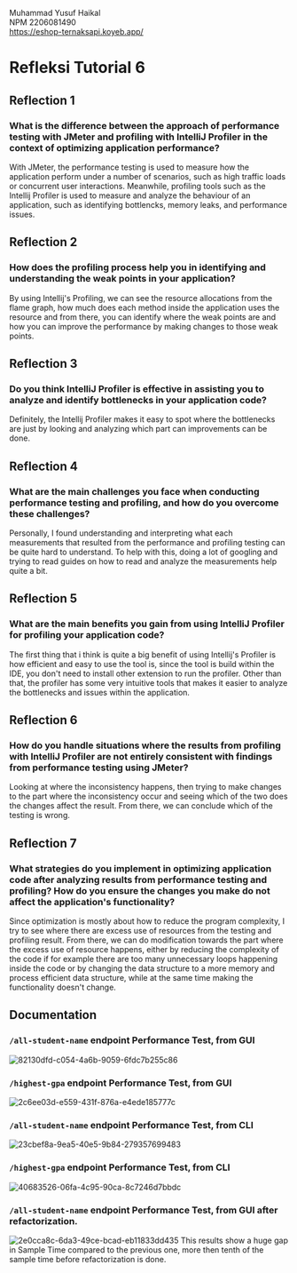 Muhammad Yusuf Haikal </br>
NPM 2206081490 </br>
https://eshop-ternaksapi.koyeb.app/<br>

# Refleksi Tutorial 6

## Reflection 1

### What is the difference between the approach of performance testing with JMeter and profiling with IntelliJ Profiler in the context of optimizing application performance?
With JMeter, the performance testing is used to measure how the application perform under a number of scenarios, such as high traffic loads or concurrent user interactions. Meanwhile, profiling tools such as the Intellij Profiler is used to measure and analyze the behaviour of an application, such as identifying bottlencks, memory leaks, and performance issues.

## Reflection 2

### How does the profiling process help you in identifying and understanding the weak points in your application?
By using Intellij's Profiling, we can see the resource allocations from the flame graph, how much does each method inside the application uses the resource and from there, you can identify where the weak points are and how you can improve the performance by making changes to those weak points.

## Reflection 3

### Do you think IntelliJ Profiler is effective in assisting you to analyze and identify bottlenecks in your application code?
Definitely, the Intellij Profiler makes it easy to spot where the bottlenecks are just by looking and analyzing which part can improvements can be done.

## Reflection 4

### What are the main challenges you face when conducting performance testing and profiling, and how do you overcome these challenges?
Personally, I found understanding and interpreting what each measurements that resulted from the performance and profiling testing can be quite hard to understand. To help with this, doing a lot of googling and trying to read guides on how to read and analyze the measurements help quite a bit.

## Reflection 5

### What are the main benefits you gain from using IntelliJ Profiler for profiling your application code?
The first thing that i think is quite a big benefit of using Intellij's Profiler is how efficient and easy to use the tool is, since the tool is build within the IDE, you don't need to install other extension to run the profiler. Other than that, the profiler has some very intuitive tools that makes it easier to analyze the bottlenecks and issues within the application.

## Reflection 6

### How do you handle situations where the results from profiling with IntelliJ Profiler are not entirely consistent with findings from performance testing using JMeter?
Looking at where the inconsistency happens, then trying to make changes to the part where the inconsistency occur and seeing which of the two does the changes affect the result. From there, we can conclude which of the testing is wrong.


## Reflection 7

### What strategies do you implement in optimizing application code after analyzing results from performance testing and profiling? How do you ensure the changes you make do not affect the application's functionality?
Since optimization is mostly about how to reduce the program complexity, I try to see where there are excess use of resources from the testing and profiling result. From there, we can do modification towards the part where the excess use of resource happens, either by reducing the complexity of the code if for example there are too many unnecessary loops happening inside the code or by changing the data structure to a more memory and process efficient data structure, while at the same time making the functionality doesn't change.

## Documentation

### `/all-student-name` endpoint Performance Test, from GUI
![82130dfd-c054-4a6b-9059-6fdc7b255c86](https://github.com/ternaksapi/exercise-profiling/assets/116947973/f2644ea0-d3bf-4cca-95b4-80be08968ced)

### `/highest-gpa` endpoint Performance Test, from GUI
![2c6ee03d-e559-431f-876a-e4ede185777c](https://github.com/ternaksapi/exercise-profiling/assets/116947973/973964f0-4e24-4dbe-802f-e817cd549d8e)

### `/all-student-name` endpoint Performance Test, from CLI
![23cbef8a-9ea5-40e5-9b84-279357699483](https://github.com/ternaksapi/exercise-profiling/assets/116947973/7ff9e35c-3b67-4636-95eb-744cedb62d0e)

### `/highest-gpa` endpoint Performance Test, from CLI
![40683526-06fa-4c95-90ca-8c7246d7bbdc](https://github.com/ternaksapi/exercise-profiling/assets/116947973/cf6e10d8-6aea-48a5-ab04-d386ea72b778)

### `/all-student-name` endpoint Performance Test, from GUI after refactorization.
![2e0cca8c-6da3-49ce-bcad-eb11833dd435](https://github.com/ternaksapi/exercise-profiling/assets/116947973/6493a04b-fb5f-496f-bd03-9e64418afc0b)
This results show a huge gap in Sample Time compared to the previous one, more then tenth of the sample time before refactorization is done.
